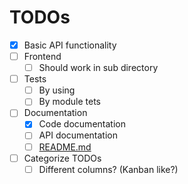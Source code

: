 # TODOs

- [x] Basic API functionality
- [ ] Frontend
  - [ ] Should work in sub directory
- [ ] Tests
  - [ ] By using
  - [ ] By module tets
- [ ] Documentation
  - [x] Code documentation
  - [ ] API documentation
  - [ ] [README.md](README.md)
- [ ] Categorize TODOs
  - [ ] Different columns? (Kanban like?)